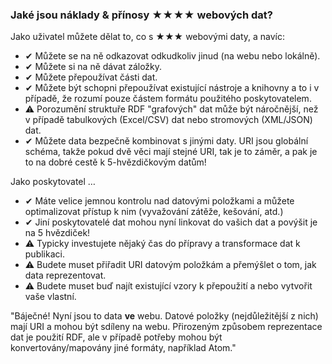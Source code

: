 ### Jaké jsou náklady &amp; přínosy <span class="stars-inline">&#x2605;&#x2605;&#x2605;&#x2605;</span> webových dat?

Jako uživatel můžete dělat to, co s <span class="stars-inline">&#x2605;&#x2605;&#x2605;</span> webovými daty, a navíc:

- &#10004; Můžete se na ně odkazovat odkudkoliv jinud (na webu nebo lokálně).
- &#10004; Můžete si na ně dávat záložky.
- &#10004; Můžete přepoužívat části dat.
- &#10004; Můžete být schopni přepoužívat existující nástroje a knihovny a to i v případě, že rozumí pouze částem formátu použitého poskytovatelem.
- &#9888; Porozumění struktuře RDF "grafových" dat může být náročnější, než v případě tabulkových (Excel/CSV) dat nebo stromových (XML/JSON) dat.
- &#10004; Můžete data bezpečně kombinovat s jinými daty. URI jsou globální schéma, takže pokud dvě věci mají stejné URI, tak je to záměr, a pak je to na dobré cestě k 5-hvězdičkovým datům!

Jako poskytovatel &hellip;

- &#10004; Máte velice jemnou kontrolu nad datovými položkami a můžete optimalizovat přístup k nim (vyvažování zátěže, kešování, atd.)
- &#10004; Jiní poskytovatelé dat mohou nyní linkovat do vašich dat a povýšit je na 5 hvězdiček!
- &#9888; Typicky investujete nějaký čas do přípravy a transformace dat k publikaci.
- &#9888; Budete muset přiřadit URI datovým položkám a přemýšlet o tom, jak data reprezentovat.
- &#9888; Budete muset buď najít existující vzory k přepoužití a nebo vytvořit vaše vlastní.

"Báječné! Nyní jsou to data **ve** webu. Datové položky (nejdůležitější z nich) mají URI a mohou být sdíleny na webu. Přirozeným způsobem reprezentace dat je použití RDF, ale v případě potřeby mohou být konvertovány/mapovány jiné formáty, například Atom."

